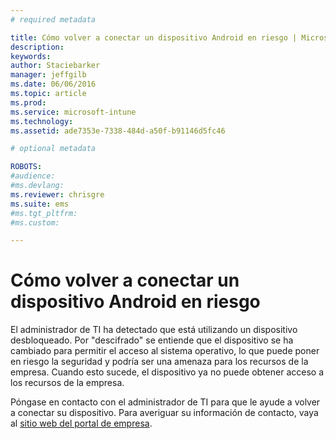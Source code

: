 ```yaml
---
# required metadata

title: Cómo volver a conectar un dispositivo Android en riesgo | Microsoft Intune
description:
keywords:
author: Staciebarker
manager: jeffgilb
ms.date: 06/06/2016
ms.topic: article
ms.prod:
ms.service: microsoft-intune
ms.technology:
ms.assetid: ade7353e-7338-484d-a50f-b91146d5fc46

# optional metadata

ROBOTS:
#audience:
#ms.devlang:
ms.reviewer: chrisgre
ms.suite: ems
#ms.tgt_pltfrm:
#ms.custom:

---
```


# Cómo volver a conectar un dispositivo Android en riesgo
El administrador de TI ha detectado que está utilizando un dispositivo desbloqueado. Por "descifrado" se entiende que el dispositivo se ha cambiado para permitir el acceso al sistema operativo, lo que puede poner en riesgo la seguridad y podría ser una amenaza para los recursos de la empresa. Cuando esto sucede, el dispositivo ya no puede obtener acceso a los recursos de la empresa.

Póngase en contacto con el administrador de TI para que le ayude a volver a conectar su dispositivo. Para averiguar su información de contacto, vaya al [sitio web del portal de empresa](http://portal.manage.microsoft.com).



<!--HONumber=Jun16_HO2-->


